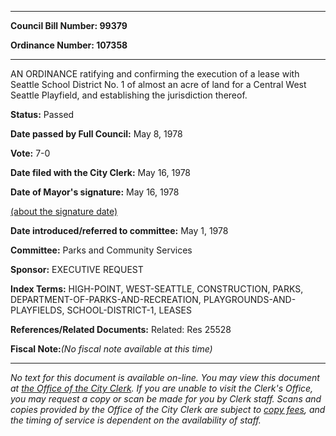 

********

**Council Bill Number: 99379**
   
**Ordinance Number: 107358**
********

 AN ORDINANCE ratifying and confirming the execution of a lease with Seattle School District No. 1 of almost an acre of land for a Central West Seattle Playfield, and establishing the jurisdiction thereof.

**Status:** Passed
   
**Date passed by Full Council:** May 8, 1978
   
**Vote:** 7-0
   
**Date filed with the City Clerk:** May 16, 1978
   
**Date of Mayor's signature:** May 16, 1978
   
[(about the signature date)](/~public/approvaldate.htm)
   
   
   
**Date introduced/referred to committee:** May 1, 1978
   
**Committee:** Parks and Community Services
   
**Sponsor:** EXECUTIVE REQUEST
   
   
**Index Terms:** HIGH-POINT, WEST-SEATTLE, CONSTRUCTION, PARKS, DEPARTMENT-OF-PARKS-AND-RECREATION, PLAYGROUNDS-AND-PLAYFIELDS, SCHOOL-DISTRICT-1, LEASES

**References/Related Documents:** Related: Res 25528

**Fiscal Note:**_(No fiscal note available at this time)_
********

_No text for this document is available on-line. You may view this document at [the Office of the City Clerk](http://www.seattle.gov/leg/clerk/contactUs.htm). If you are unable to visit the Clerk's Office, you may request a copy or scan be made for you by Clerk staff. Scans and copies provided by the Office of the City Clerk are subject to [copy fees](http://clerk.seattle.gov/~public/clerkfees.htm), and the timing of service is dependent on the availability of staff._

